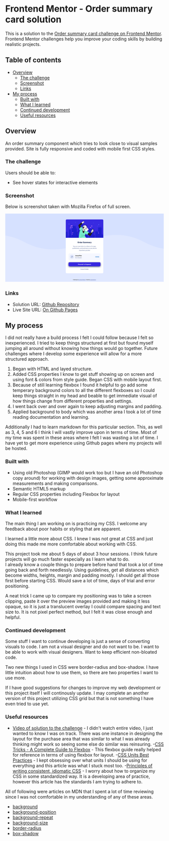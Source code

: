 # Frontend Mentor - Order summary card solution

This is a solution to the [Order summary card challenge on Frontend Mentor](https://www.frontendmentor.io/challenges/order-summary-component-QlPmajDUj). Frontend Mentor challenges help you improve your coding skills by building realistic projects. 

## Table of contents

- [Overview](#overview)
  - [The challenge](#the-challenge)
  - [Screenshot](#screenshot)
  - [Links](#links)
- [My process](#my-process)
  - [Built with](#built-with)
  - [What I learned](#what-i-learned)
  - [Continued development](#continued-development)
  - [Useful resources](#useful-resources)

## Overview

An order summary component which tries to look close to visual samples provided. Site is fully responsive and coded with mobile first CSS styles.

### The challenge

Users should be able to:

- See hover states for interactive elements

### Screenshot

Below is screenshot taken with Mozilla Firefox of full screen.

![](./screenshot.png)

### Links

- Solution URL: [Github Repository](https://github.com/intherightdirection/order-summary-component)
- Live Site URL: [On Github Pages](https://intherightdirection.github.io/order-summary-component/)

## My process

I did not really have a build process I felt I could follow because I felt so inexperienced. I tried to keep things structured at first but found myself jumping all around without knowing how things would go together. Future challenges where I develop some experience will allow for a more structured approach.

1. Began with HTML and layed structure.
2. Added CSS properties I know to get stuff showing up on screen and using font & colors from style guide. Began CSS with mobile layout first.
3. Because of still learning flexbox I found it helpful to go add some temperary background colors to all the different flexboxes so I could keep things straight in my head and beable to get immediate visual of how things change from different properties and settings.
4. I went back over and over again to keep adjusting margins and padding.
5. Applied background to body which was another area I took a lot of time reading documentation and learning.

Additionally I had to learn markdown for this particular section. This, as well as 3, 4, 5 and 6 I think I will vastly improve upon in terms of time. Most of my time was spent in these areas where I felt I was wasting a lot of time. I have yet to get more experience using Github pages where my projects will be hosted.

### Built with

- Using old Photoshop (GIMP would work too but I have an old Photoshop copy around) for working with design images, getting some approximate measurements and making comparisons.
- Semantic HTML5 markup
- Regular CSS properties including Flexbox for layout
- Mobile-first workflow

### What I learned

The main thing I am working on is practicing my CSS. I welcome any feedback about poor habits or styling that are apparent.

I learned a little more about CSS. I knew I was not great at CSS and just doing this made me more comfortable about working with CSS.

This project took me about 5 days of about 3 hour sessions. I think future projects will go much faster especially as I learn what to do.  
I already know a couple things to prepare before hand that took a lot of time going back and forth needlessly. Using guidelines, get all distances which become widths, heights, margin and padding mostly. I should get all those first before starting CSS. Would save a lot of time, days of trial and error positioning.

A neat trick I came up to compare my positioning was to take a screen clipping, paste it over the preview images provided and making it less opaque, so it is just a translucent overlay I could compare spacing and text size to. It is not pixel perfect method, but I felt it was close enough and helpful.

### Continued development

Some stuff I want to continue developing is just a sense of converting visuals to code. I am not a visual designer and do not want to be. I want to be able to work with visual designers. Want to keep efficient non-bloated code.

Two new things I used in CSS were border-radius and box-shadow. I have little intuition about how to use them, so there are two properties I want to use more.

If I have good suggestions for changes to improve my web development or this project itself I will continously update. I may complete an another version of this project utilizing CSS grid but that is not something I have even tried to use yet.

### Useful resources

- [Video of solution to the challenge](https://youtu.be/uaM5F8O_VI8) - I didn't watch entire video, I just wanted to know I was on track. There was one instance in designing the layout for the purchase area that was similar to what I was already thinking might work so seeing some else do similar was reinsuring.
-[CSS Tricks - A Complete Guide to Flexbox](https://css-tricks.com/snippets/css/a-guide-to-flexbox/?fbclid=IwAR3michooiyBKhjow5Z8RJhEXsTXY8PM7Y1d1gmYHSRZWrgSs7_bXL-khws) - This flexbox guide really helped for reference in terms of using flexbox for layout.
-[CSS Units Best Practices](https://gist.github.com/basham/2175a16ab7c60ce8e001) - I kept obsessing over what units I should be using for everything and this article was what I stuck most too.
-[Principles of writing consistent, idiomatic CSS](https://github.com/necolas/idiomatic-css) - I worry about how to organize my CSS in some standardized way. It is a developing area of practice, however this article has the standards I am trying to adhere to.

All of following were articles on MDN that I spent a lot of time reviewing since I was not comfortable in my understanding of any of these areas.
- [background](https://developer.mozilla.org/en-US/docs/Web/CSS/background)
- [background-position](https://developer.mozilla.org/en-US/docs/Web/CSS/background-position)
- [background-repeat](https://developer.mozilla.org/en-US/docs/Web/CSS/background-repeat)
- [background-size](https://developer.mozilla.org/en-US/docs/Web/CSS/background-size)
- [border-radius](https://developer.mozilla.org/en-US/docs/Web/CSS/border-radius)
- [box-shadow](https://developer.mozilla.org/en-US/docs/Web/CSS/box-shadow)
